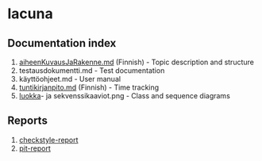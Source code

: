# lacuna
## Documentation index

1. [aiheenKuvausJaRakenne.md](https://github.com/cxcorp/lacuna/blob/master/dokumentaatio/aiheenKuvausJaRakenne.md) (Finnish) - Topic description and structure
2. testausdokumentti.md - Test documentation
3. käyttöohjeet.md - User manual
4. [tuntikirjanpito.md](https://github.com/cxcorp/lacuna/blob/master/dokumentaatio/tuntikirjanpito.md) (Finnish) - Time tracking
5. [luokka](https://raw.githubusercontent.com/cxcorp/lacuna/master/dokumentaatio/luokkakaavio.png)- ja sekvenssikaaviot.png - Class and sequence diagrams

## Reports
1. [checkstyle-report](https://htmlpreview.github.io/?https://github.com/cxcorp/lacuna/blob/master/dokumentaatio/checkstyle-raportti/checkstyle.html)
2. [pit-report](https://htmlpreview.github.io/?https://raw.githubusercontent.com/cxcorp/lacuna/master/dokumentaatio/pit-raportti/201702132103/index.html)
